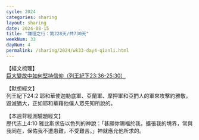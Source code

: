 ```yaml
---
cycle: 2024
categories: sharing
layout: sharing
date: 2024-08-15
title: "謙理之行：第228天/共730天"
weekNum: 33
dayNum: 4
permalink: /sharing/2024/wk33-day4-qianli.html
---
```


【經文梳理】  
<a href="https://youtu.be/VslNS7JDpEE" target="_blank">巨大變故中如何堅持信仰（列王紀下23:36-25:30）</a>

【默想經文】  
列王紀下24:2 耶和華使迦勒底軍、亞蘭軍、摩押軍和亞捫人的軍來攻擊約雅敬，毀滅猶大，正如耶和華藉他僕人眾先知所說的。

【本週背經測驗題經文】  
歷代志上4:10 雅比斯求告以色列的神說：「甚願你賜福於我，擴張我的境界，常與我同在，保佑我不遭患難，不受艱苦。」神就應允他所求的。
